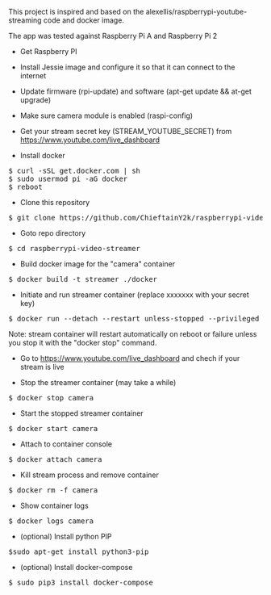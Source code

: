 This project is inspired and based on the alexellis/raspberrypi-youtube-streaming code and docker image.

The app was tested against Raspberry Pi A and Raspberry Pi 2 

* Get Raspberry PI
* Install Jessie image and configure it so that it can connect to the internet
* Update firmware (rpi-update) and software (apt-get update && at-get upgrade)
* Make sure camera module is enabled (raspi-config)

* Get your stream secret key (STREAM_YOUTUBE_SECRET) from https://www.youtube.com/live_dashboard

* Install docker
<pre>
$ curl -sSL get.docker.com | sh
$ sudo usermod pi -aG docker
$ reboot
</pre>
        
* Clone this repository
<pre>
$ git clone https://github.com/ChieftainY2k/raspberrypi-video-streamer 
</pre>
 
* Goto repo directory
<pre>
$ cd raspberrypi-video-streamer
</pre>
 
* Build docker image for the "camera" container
<pre>
$ docker build -t streamer ./docker 
</pre>
 
* Initiate and run streamer container (replace xxxxxxx with your secret key)
<pre>
$ docker run --detach --restart unless-stopped --privileged -e STREAM_YOUTUBE_SECRET="xxxxxxxxxxxxxxxx" -e STREAM_BITRATE=500000 -e STREAM_FPS=30 -e STREAM_WIDTH=800 -e STREAM_HEIGHT=600 --name camera streamer
</pre>
Note: stream container will restart automatically on reboot or failure unless you stop it with the "docker stop" command. 

* Go to https://www.youtube.com/live_dashboard and chech if your stream is live

* Stop the streamer container (may take a while)
<pre>
$ docker stop camera  
</pre>

* Start the stopped streamer container
<pre>
$ docker start camera
</pre>

* Attach to container console
<pre>
$ docker attach camera
</pre>

* Kill stream process and remove container
<pre>
$ docker rm -f camera
</pre>

* Show container logs
<pre>
$ docker logs camera
</pre>

* (optional) Install python PIP
<pre>
$sudo apt-get install python3-pip
</pre>

* (optional) Install docker-compose
<pre>
$ sudo pip3 install docker-compose
</pre>

